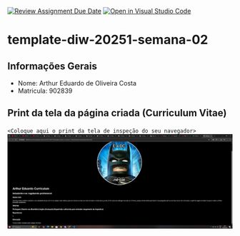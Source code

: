 [![Review Assignment Due Date](https://classroom.github.com/assets/deadline-readme-button-22041afd0340ce965d47ae6ef1cefeee28c7c493a6346c4f15d667ab976d596c.svg)](https://classroom.github.com/a/YXEo_uBJ)
[![Open in Visual Studio Code](https://classroom.github.com/assets/open-in-vscode-2e0aaae1b6195c2367325f4f02e2d04e9abb55f0b24a779b69b11b9e10269abc.svg)](https://classroom.github.com/online_ide?assignment_repo_id=20146230&assignment_repo_type=AssignmentRepo)
# template-diw-20251-semana-02

## Informações Gerais
- Nome: Arthur Eduardo de Oliveira Costa
- Matricula: 902839

## Print da tela da página criada (Curriculum Vitae)

`<Coloque aqui o print da tela de inspeção do seu navegador>`![alt text](<public/img/trabalho diw 2.png>)
